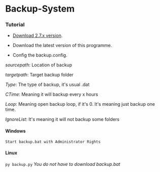 # Backup-System

 
### Tutorial
* [Download 2.7.x version](https://www.python.org/downloads/).

* Download the latest version of this programme.

* Config the backup.config.

*sourcepath*: Location of backup

*targetpath*: Target backup folder

*Type*: The type of backup, it's usual .dat

*CTime*: Meaning it will backup every x hours

*Loop*: Meaning open backup loop, if it's 0. It's meaning just backup one time.

*IgnoreList*: It's meaning it will not backup some folders

#### Windows
`Start backup.bat with Administrator Rights`
#### Linux
`py backup.py` *You do not have to download backup.bat*

